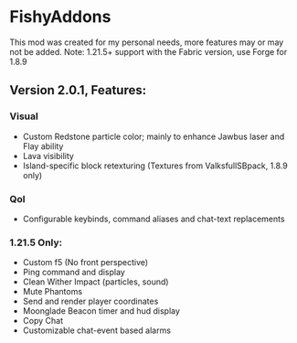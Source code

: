 # FishyAddons

This mod was created for my personal needs, more features may or may not be added.
Note: 1.21.5+ support with the Fabric version, use Forge for 1.8.9

## **Version 2.0.1, Features:**

### Visual
- Custom Redstone particle color; mainly to enhance Jawbus laser and Flay ability
- Lava visibility
- Island-specific block retexturing (Textures from ValksfullSBpack, 1.8.9 only)

### Qol
- Configurable keybinds, command aliases and chat-text replacements

### 1.21.5 Only:
- Custom f5 (No front perspective)
- Ping command and display
- Clean Wither Impact (particles, sound)
- Mute Phantoms
- Send and render player coordinates
- Moonglade Beacon timer and hud display
- Copy Chat
- Customizable chat-event based alarms
